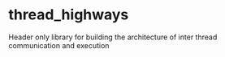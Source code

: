 # thread_highways
Header only library for building the architecture of inter thread communication and execution 
